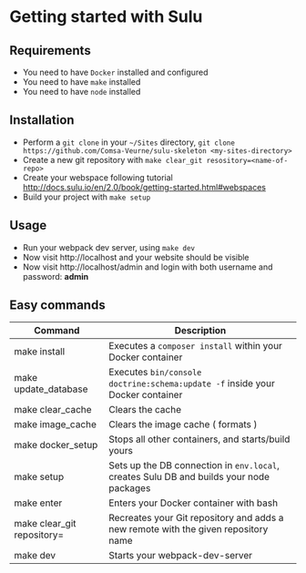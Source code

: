 # Getting started with Sulu
## Requirements
- You need to have `Docker` installed and configured
- You need to have `make` installed
- You need to have `node` installed
## Installation
- Perform a `git clone` in your `~/Sites` directory, `git clone https://github.com/Comsa-Veurne/sulu-skeleton <my-sites-directory>`
- Create a new git repository with `make clear_git resository=<name-of-repo>`
- Create your webspace following tutorial http://docs.sulu.io/en/2.0/book/getting-started.html#webspaces
- Build your project with `make setup`
## Usage
- Run your webpack dev server, using `make dev`
- Now visit http://localhost and your website should be visible
- Now visit http://localhost/admin and login with both username and password: **admin**
## Easy commands

| Command  | Description    |
|---|---|
| make install | Executes a `composer install` within your Docker container |
| make update_database | Executes `bin/console doctrine:schema:update -f` inside your Docker container |
| make clear_cache | Clears the cache |
| make image_cache | Clears the image cache ( formats ) |
| make docker_setup | Stops all other containers, and starts/build yours |
| make setup | Sets up the DB connection in `env.local`, creates Sulu DB and builds your node packages |
| make enter | Enters your Docker container with bash |
| make clear_git repository=<your-repo-name> | Recreates your Git repository and adds a new remote with the given repository name |
| make dev | Starts your webpack-dev-server |